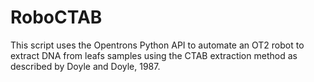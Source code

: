 # RoboCTAB
This script uses the Opentrons Python API to automate an OT2 robot to extract DNA from leafs samples using the CTAB extraction method as described by Doyle and Doyle, 1987.
